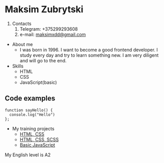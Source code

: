 # Maksim Zubrytski
1. Contacts
    1. Telegram: +375299293608
    2. e-mail: maksimxdd@gmail.com
* About me
    * I was born in 1996. I want to become a good frontend developer. I study every day and try to learn something new. I am very diligent and will go to the end.
* Skills
    * HTML
    * CSS
    * JavaScript(basic)
## Code examples
```
function sayHello() {  
  console.log("Hello")  
};  
```
* My training projects
    * [HTML, CSS](https://github.com/MaksimZubrytski/lesson_6)
    * [HTML, CSS, SCSS](https://github.com/MaksimZubrytski/TMS-final)
    * [Basic JavaScript](https://github.com/MaksimZubrytski/Todo-list)
    
My English level is A2